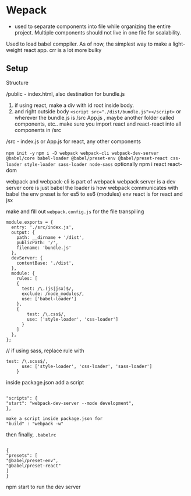 # Wepack

- used to separate components into file while organizing the entire project. Multiple components should not live in one file for scalability.

Used to load babel comppiler. As of now, the simplest way to make a light-weight react app. crr is a lot more bulky

## Setup

Structure

/public - index.html, also destination for bundle.js

1. if using react, make a div with id root inside body.
2. and right outside body `<script src="./dist/bundle.js"></script>` or wherever the bundle.js is
   /src App.js , maybe another folder called components, etc..
   make sure you import react and react-react into all components in /src

/src - index.js or App.js for react, any other components

`npm init -y`
`npm i -D webpack webpack-cli webpack-dev-server @babel/core babel-loader @babel/preset-env @babel/preset-react css-loader style-loader sass-loader node-sass`
optionally npm i react react-dom

webpack and webpack-cli is part of webpack
webpack server is a dev server
core is just babel
the loader is how webpack communicates with babel
the env preset is for es5 to es6 (modules)
env react is for react and jsx

make and fill out `webpack.config.js` for the file transpiling

```
module.exports = {
  entry: './src/index.js',
  output: {
    path: __dirname + '/dist',
    publicPath: '/',
    filename: 'bundle.js'
  },
  devServer: {
    contentBase: './dist',
  },
  module: {
    rules: [
    {
      test: /\.(js|jsx)$/,
      exclude: /node_modules/,
      use: ['babel-loader']
    },
    {
        test: /\.css$/,
        use: ['style-loader', 'css-loader']
      }
    ]
  },
};
```

// if using sass, replace rule with

```{
test: /\.scss$/,
      use: ['style-loader', 'css-loader', 'sass-loader']
    }
```

inside package.json add a script

```

"scripts": {
"start": "webpack-dev-server --mode development",
},

make a script inside package.json for
"build" : "webpack -w"

```

then finally, `.babelrc`

```

{
"presets": [
"@babel/preset-env",
"@babel/preset-react"
]
}

```

npm start to run the dev server
